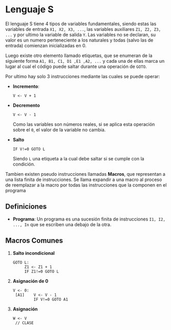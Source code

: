 # Lenguaje S

El lenguaje S tiene 4 tipos de variables fundamentales, siendo estas las variables de entrada `X1, X2, X3, ...`, las variables auxiliares `Z1, Z2, Z3, ...` y por ultimo la variable de salida `Y`. Las variables no se declaran, su valor es un numero perteneciente a los naturales y todas (salvo las de entrada) comienzan inicializadas en 0.

Luego existe otro elemento llamado etiquetas, que se enumeran de la siguiente forma `A1, B1, C1, D1 ,E1 ,A2, ...` y cada una de ellas marca un lugar al cual el código puede saltar durante una operación de `GOTO`.

Por ultimo hay solo 3 instrucciones mediante las cuales se puede operar:

- **Incremento**: 

  ```
  V <- V + 1
  ```

- **Decremento**

  ```
  V <- V - 1
  ```

  Como las variables son números reales, si se aplica esta operación sobre el `0`, el valor de la variable no cambia.

- **Salto**

  ```
  IF V!=0 GOTO L
  ```

  Siendo `L` una etiqueta a la cual debe saltar si se cumple con la condición.

Tambien existen pseudo instrucciones llamadas **Macros**, que representan a una lista finita de instrucciones. Se llama expandir a una macro al proceso de reemplazar a la macro por todas las instrucciones que la componen en el programa

## Definiciones

- **Programa**: Un programa es una sucesión finita de instrucciones `I1, I2, ..., In` que se escriben una debajo de la otra.

## Macros Comunes

1. **Salto incondicional**

   ```
   GOTO L:
   		Z1 <- Z1 + 1
   		IF Z1!=0 GOTO L
   ```

2. **Asignación de 0**

   ```
   V <- 0:
   	[A1]	V <- V - 1
   			IF V!=0 GOTO A1
   ```

3. **Asignación**

   ```
   W <- V
   	// CLASE
   ```

   
